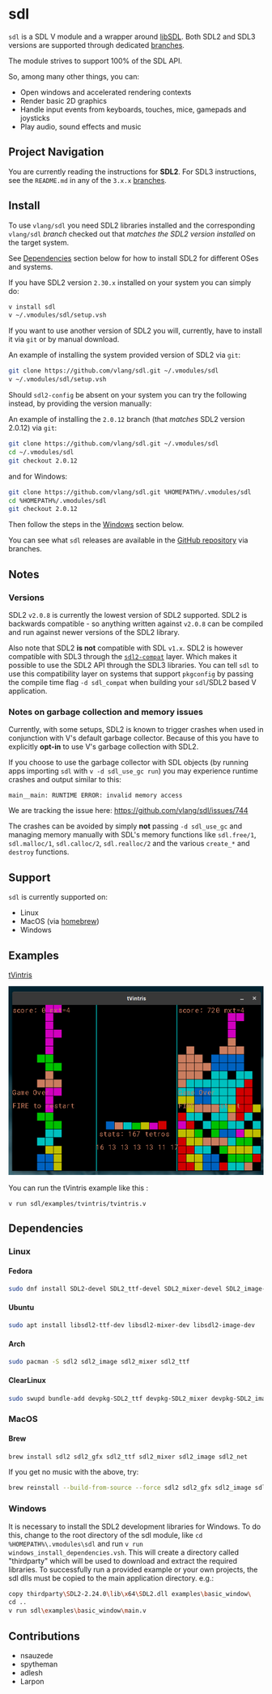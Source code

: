 # sdl

`sdl` is a SDL V module and a wrapper around [libSDL](https://www.libsdl.org/).
Both SDL2 and SDL3 versions are supported through dedicated [branches](https://github.com/vlang/sdl/branches).

The module strives to support 100% of the SDL API.

So, among many other things, you can:
- Open windows and accelerated rendering contexts
- Render basic 2D graphics
- Handle input events from keyboards, touches, mice, gamepads and joysticks
- Play audio, sound effects and music

## Project Navigation

You are currently reading the instructions for **SDL2**.
For SDL3 instructions, see the `README.md` in any of the `3.x.x` [branches](https://github.com/vlang/sdl/branches).

## Install

To use `vlang/sdl` you need SDL2 libraries installed and the corresponding
`vlang/sdl` *branch* checked out that *matches the SDL2 version installed* on the target system.

See [Dependencies](#Dependencies) section below for how to install SDL2
for different OSes and systems.

If you have SDL2 version `2.30.x` installed on your system you can simply do:
```bash
v install sdl
v ~/.vmodules/sdl/setup.vsh
```

If you want to use another version of SDL2 you will, currently, have to install
it via `git` or by manual download.

An example of installing the system provided version of SDL2 via `git`:
```bash
git clone https://github.com/vlang/sdl.git ~/.vmodules/sdl
v ~/.vmodules/sdl/setup.vsh
```

Should `sdl2-config` be absent on your system you can try the following instead,
by providing the version manually:

An example of installing the `2.0.12` branch (that *matches* SDL2 version 2.0.12) via `git`:
```bash
git clone https://github.com/vlang/sdl.git ~/.vmodules/sdl
cd ~/.vmodules/sdl
git checkout 2.0.12
```
and for Windows:
```bash
git clone https://github.com/vlang/sdl.git %HOMEPATH%/.vmodules/sdl
cd %HOMEPATH%/.vmodules/sdl
git checkout 2.0.12
```
Then follow the steps in the [Windows](#windows) section below.

You can see what `sdl` releases are available in the [GitHub repository](https://github.com/vlang/sdl/branches) via branches.

## Notes

### Versions

SDL2 `v2.0.8` is currently the lowest version of SDL2 supported.
SDL2 is backwards compatible - so anything written against `v2.0.8` can be compiled and run
against newer versions of the SDL2 library.

Also note that SDL2 **is not** compatible with SDL `v1.x`.
SDL2 is however compatible with SDL3 through the [`sdl2-compat`](https://github.com/libsdl-org/sdl2-compat) layer.
Which makes it possible to use the SDL2 API through the SDL3 libraries.
You can tell `sdl` to use this compatibility layer on systems that support `pkgconfig` by
passing the compile time flag `-d sdl_compat` when building your `sdl`/SDL2 based V application.

### Notes on garbage collection and memory issues

Currently, with some setups, SDL2 is known to trigger crashes when used in conjunction
with V's default garbage collector. Because of this you have to explicitly **opt-in**
to use V's garbage collection with SDL2.

If you choose to use the garbage collector with SDL objects
(by running apps importing `sdl` with `v -d sdl_use_gc run`)
you may experience runtime crashes and output similar to this:

```
main__main: RUNTIME ERROR: invalid memory access
```

We are tracking the issue here: https://github.com/vlang/sdl/issues/744

The crashes can be avoided by simply **not** passing `-d sdl_use_gc` and
managing memory manually with SDL's memory functions like `sdl.free/1`, `sdl.malloc/1`,
`sdl.calloc/2`, `sdl.realloc/2` and the various `create_*` and `destroy` functions.

## Support

`sdl` is currently supported on:
- Linux
- MacOS (via [homebrew](https://brew.sh/))
- Windows

## Examples

[tVintris](examples/tvintris)

![tVintris screenshot](/examples/assets/images/tvintris.png)

You can run the tVintris example like this :
```
v run sdl/examples/tvintris/tvintris.v
```

## Dependencies

### Linux

#### Fedora
```bash
sudo dnf install SDL2-devel SDL2_ttf-devel SDL2_mixer-devel SDL2_image-devel
```
#### Ubuntu
```bash
sudo apt install libsdl2-ttf-dev libsdl2-mixer-dev libsdl2-image-dev
```

#### Arch
```bash
sudo pacman -S sdl2 sdl2_image sdl2_mixer sdl2_ttf
```

#### ClearLinux
```bash
sudo swupd bundle-add devpkg-SDL2_ttf devpkg-SDL2_mixer devpkg-SDL2_image
```

### MacOS

#### Brew
```bash
brew install sdl2 sdl2_gfx sdl2_ttf sdl2_mixer sdl2_image sdl2_net
```

If you get no music with the above, try:
```bash
brew reinstall --build-from-source --force sdl2 sdl2_gfx sdl2_image sdl2_mixer sdl2_net sdl2_ttf webp libtiff libmodplug libogg
```

### Windows
It is necessary to install the SDL2 development libraries for Windows.
To do this, change to the root directory of the sdl module, like
`cd %HOMEPATH%\.vmodules\sdl`
and run
`v run windows_install_dependencies.vsh`.
This will create a directory called "thirdparty" which will be used to download and
extract the required libraries. To successfully run a provided example or your own projects,
the sdl dlls must be copied to the main application directory. e.g.:
```bash
copy thirdparty\SDL2-2.24.0\lib\x64\SDL2.dll examples\basic_window\
cd ..
v run sdl\examples\basic_window\main.v
```

## Contributions

- nsauzede
- spytheman
- adlesh
- Larpon
